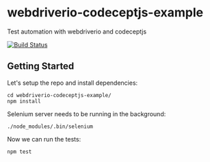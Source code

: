 # webdriverio-codeceptjs-example
Test automation with webdriverio and codeceptjs

[![Build Status](https://travis-ci.com/agrublev/webdriverio-codeceptjs-example.svg?branch=master)](https://travis-ci.com/agrublev/webdriverio-codeceptjs-example)

## Getting Started
Let's setup the repo and install dependencies:
```
cd webdriverio-codeceptjs-example/
npm install
```

Selenium server needs to be running in the background:

`./node_modules/.bin/selenium`

Now we can run the tests:

`npm test`
